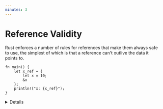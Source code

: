 ```yaml
---
minutes: 3
---
```


# Reference Validity

Rust enforces a number of rules for references that make them always safe to
use, the simplest of which is that a reference can't outlive the data it points
to.

<!-- mdbook-xgettext: skip -->

```rust,editable,compile_fail
fn main() {
    let x_ref = {
        let x = 10;
        &x
    };
    println!("x: {x_ref}");
}
```

<details>

- This slide gets students thinking about references as not simply being
  pointers, since Rust has different rules for references than other languages.

- We'll look at the rest of Rust's borrowing rules on day 3 when we talk about
  Rust's ownership system.

</details>
